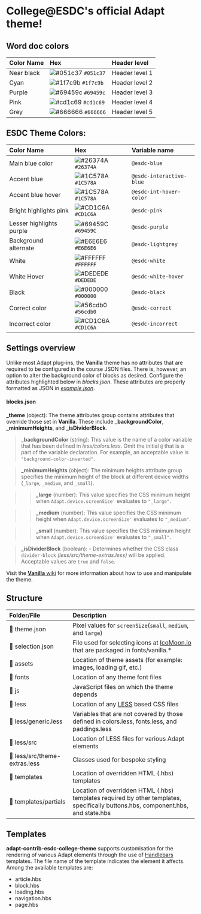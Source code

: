 # College@ESDC's official Adapt theme!

## Word doc colors

| Color Name | Hex | Header level |
| :------------- | :------------- | :------------- |
|Near black|![#051c37](`https://via.placeholder.com/15/051c37/000000?text=+`) `#051c37`| Header level 1 |
|Cyan|![#1f7c9b](https://via.placeholder.com/15/1f7c9b/000000?text=+) `#1f7c9b`| Header level 2 |
|Purple|![#69459c](https://via.placeholder.com/15/69459c/000000?text=+) `#69459c`| Header level 3 |
|Pink|![#cd1c69](https://via.placeholder.com/15/cd1c69/000000?text=+) `#cd1c69`| Header level 4 |
|Grey|![#666666](https://via.placeholder.com/15/666666/000000?text=+) `#666666`| Header level 5 |

## ESDC Theme Colors:

| Color Name | Hex | Variable name |
| :------------- | :------------- | :------------- |
|Main blue color|![#26374A](https://via.placeholder.com/15/26374A/000000?text=+) `#26374A`| `@esdc-blue` |
|Accent blue|![#1C578A](https://via.placeholder.com/15/1C578A/000000?text=+) `#1C578A`| `@esdc-interactive-blue` |
|Accent blue hover|![#1C578A](https://via.placeholder.com/15/1C578A/000000?text=+) `#1C578A`| `@esdc-int-hover-color` |
|Bright highlights pink|![#CD1C6A](https://via.placeholder.com/15/CD1C6A/000000?text=+) `#CD1C6A`| `@esdc-pink` |
|Lesser highlights purple|![#69459C](https://via.placeholder.com/15/69459C/000000?text=+) `#69459C`| `@esdc-purple` |
|Background alternate|![#E6E6E6](https://via.placeholder.com/15/E6E6E6/000000?text=+) `#E6E6E6`| `@esdc-lightgrey` |
|White|![#FFFFFF](https://via.placeholder.com/15/FFFFFF/000000?text=+) `#FFFFFF`| `@esdc-white` |
|White Hover|![#DEDEDE](https://via.placeholder.com/15/DEDEDE/000000?text=+) `#DEDEDE`| `@esdc-white-hover` |
|Black|![#000000](https://via.placeholder.com/15/000000/000000?text=+) `#000000`| `@esdc-black` |
|Correct color|![#56cdb0](https://via.placeholder.com/15/56cdb0/000000?text=+) `#56cdb0`| `@esdc-correct` |
|Incorrect color|![#CD1C6A](https://via.placeholder.com/15/CD1C6A/000000?text=+) `#CD1C6A`| `@esdc-incorrect` |

## Settings overview

Unlike most Adapt plug-ins, the **Vanilla** theme has no attributes that are required to be configured in the course JSON files. There is, however, an option to alter the background color of blocks as desired. Configure the attributes highlighted below in *blocks.json*. These attributes are properly formatted as JSON in [*example.json*](https://github.com/adaptlearning/adapt-contrib-vanilla/blob/master/example.json).

#### **blocks.json**
**_theme** (object): The theme attributes group contains attributes that override those set in **Vanilla**. These include **_backgroundColor**, **_minimumHeights**, and **_isDividerBlock**.

>**_backgroundColor** (string): This value is the name of a color variable that has been defined in  *less/colors.less*. Omit the initial `@` that is a part of the variable declaration. For example, an acceptable value is `"background-color-inverted"`.  

>**_minimumHeights** (object): The minimum heights attribute group specifies the minimum height of the block at different device widths (`_large`, `_medium`, and `_small`).   

>>**_large** (number): This value specifies the CSS minimum height when `Adapt.device.screenSize'` evaluates to `"_large"`.  
        
>>**_medium** (number): This value specifies the CSS minimum height when `Adapt.device.screenSize'` evaluates to `"_medium"`.   
        
>>**_small** (number): This value specifies the CSS minimum height when `Adapt.device.screenSize'` evaluates to `"_small"`.   
 
>**_isDividerBlock** (boolean): - Determines whether the CSS class `divider-block` *(less/src/theme-extras.less)* will be applied. Acceptable values are `true` and `false`.

Visit the [**Vanilla** wiki](https://github.com/adaptlearning/adapt-contrib-vanilla/wiki) for more information about how to use and manipulate the theme.  

## Structure  

| Folder/File         | Description  |
| :-------------      |:-------------|
| 📄 theme.json        | Pixel values for `screenSize`(`small`, `medium`, and `large`)|
| 📄 selection.json    | File used for selecting icons at [IcoMoon.io](https://icomoon.io/) that are packaged in fonts/vanilla.* |
| 📁 assets            | Location of theme assets (for example: images, loading gif, etc.)|
| 📁 fonts             | Location of any theme font files |
| 📁 js                | JavaScript files on which the theme depends      |
| 📁 less              | Location of any [LESS](http://lesscss.org/) based CSS files |
| 📄 less/generic.less | Variables that are not covered by those defined in colors.less, fonts.less, and paddings.less   |
| 📁 less/src          | Location of LESS files for various Adapt elements |
| 📄 less/src/theme-extras.less| Classes used for bespoke styling |
| 📁 templates         | Location of overridden HTML (.hbs) templates |
| 📁 templates/partials| Location of overridden HTML (.hbs) templates required by other templates, specifically buttons.hbs, component.hbs, and state.hbs |  

## Templates

**adapt-contrib-esdc-college-theme** supports customisation for the rendering of various Adapt elements through the use of [Handlebars](http://handlebarsjs.com/) templates.  The file name of the template indicates the element it affects. Among the available templates are:
* article.hbs
* block.hbs
* loading.hbs 
* navigation.hbs
* page.hbs
